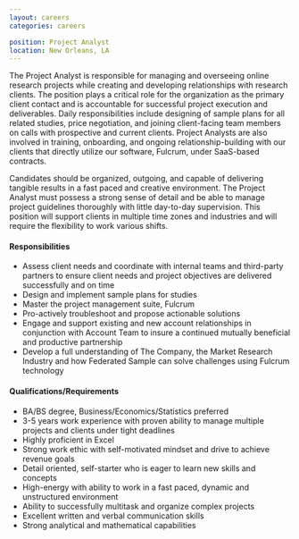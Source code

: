 ```yaml
---
layout: careers
categories: careers

position: Project Analyst
location: New Orleans, LA
---
```


The Project Analyst is responsible for managing and overseeing online research projects while creating and developing relationships with research clients. The position plays a critical role for the organization as the primary client contact and is accountable for successful project execution and deliverables. Daily responsibilities include designing of sample plans for all related studies, price negotiation, and joining client-facing team members on calls with prospective and current clients. Project Analysts are also involved in training, onboarding, and ongoing relationship-building with our clients that directly utilize our software, Fulcrum, under SaaS-based contracts.

Candidates should be organized, outgoing, and capable of delivering tangible results in a fast paced and creative environment. The Project Analyst must possess a strong sense of detail and be able to manage project guidelines thoroughly with little day-to-day supervision.  This position will support clients in multiple time zones and industries and will require the flexibility to work various shifts.

#### Responsibilities

- Assess client needs and coordinate with internal teams and third-party partners to ensure client needs and project objectives are delivered successfully and on time
- Design and implement sample plans for studies
- Master the project management suite, Fulcrum
- Pro-actively troubleshoot and propose actionable solutions
- Engage and support existing and new account relationships in conjunction with Account Team to insure a continued mutually beneficial and productive partnership
- Develop a full understanding of The Company, the Market Research Industry and how Federated Sample can solve challenges using Fulcrum technology

#### Qualifications/Requirements

- BA/BS degree, Business/Economics/Statistics preferred
- 3-5 years work experience with proven ability to manage multiple projects and clients under tight deadlines
- Highly proficient in Excel
- Strong work ethic with self-motivated mindset and drive to achieve revenue goals
- Detail oriented, self-starter who is eager to learn new skills and concepts
- High-energy with ability to work in a fast paced, dynamic and unstructured environment
- Ability to successfully multitask and organize complex projects
- Excellent written and verbal communication skills
- Strong analytical and mathematical capabilities